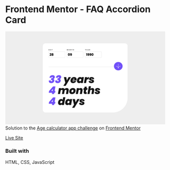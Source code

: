 # Frontend Mentor - FAQ Accordion Card

![](age-calculator-screenshot.png)
Solution to the [Age calculator app challenge](https://www.frontendmentor.io/challenges/age-calculator-app-dF9DFFpj-Q) on [Frontend Mentor](https://www.frontendmentor.io)

[Live Site](https://alittlespoon.github.io/age-calculator-app/)

### Built with

HTML, CSS, JavaScript
